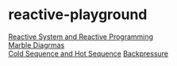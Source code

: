 # reactive-playground

[Reactive System and Reactive Programming](https://github.com/hongyeongjune/reactive-playground/blob/master/document/reactive-streams.md)  
[Marble Diagrmas](https://github.com/hongyeongjune/reactive-playground/blob/master/document/marble-diagrams.md)  
[Cold Sequence and Hot Sequence](https://github.com/hongyeongjune/reactive-playground/blob/master/document/cold-and-hot-sequence.md)
[Backpressure](https://github.com/hongyeongjune/reactive-playground/blob/main/document/backpressure.md)
